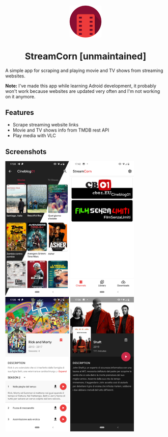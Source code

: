 <p align='center'>
<img src='screenshots/icon.png' width=100>
<h1 align='center'>StreamCorn [unmaintained]</h1>
</p>
A simple app for scraping and playing movie and TV shows from streaming websites.


**Note:** I've made this app while learning Adroid development, it probably won't work because websites are updated very often and I'm not working on it anymore.

## Features
 - Scrape streaming website links
 - Movie and TV shows info from TMDB rest API
 - Play media with VLC

## Screenshots

<p float="left">
 <img src='screenshots/img1.jpg' width=200>
<img src='screenshots/img2.jpg' width=200>
<img src='screenshots/img3.jpg' width=200>
<img src='screenshots/img4.jpg' width=200>
</p>